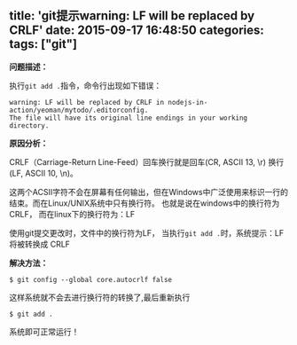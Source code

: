 title: 'git提示warning: LF will be replaced by CRLF'
date: 2015-09-17 16:48:50
categories:
tags: ["git"]
---

**问题描述：**

执行`git add .`指令，命令行出现如下错误：

```
warning: LF will be replaced by CRLF in nodejs-in-action/yeoman/mytodo/.editorconfig.
The file will have its original line endings in your working directory.
```
 
**原因分析：**

CRLF（Carriage-Return Line-Feed）回车换行就是回车(CR, ASCII 13, \r) 换行(LF, ASCII 10, \n)。

这两个ACSII字符不会在屏幕有任何输出，但在Windows中广泛使用来标识一行的结束。而在Linux/UNIX系统中只有换行符。
也就是说在windows中的换行符为 CRLF， 而在linux下的换行符为：LF

使用git提交更改时，文件中的换行符为LF， 当执行`git add .`时，系统提示：LF 将被转换成 CRLF
 
**解决方法：**

```
$ git config --global core.autocrlf false  
```
 
这样系统就不会去进行换行符的转换了,最后重新执行
 
``` 
$ git add .  
```
 
系统即可正常运行！